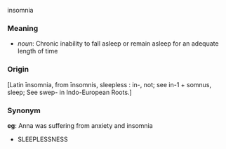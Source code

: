 insomnia
### Meaning
+ _noun_: Chronic inability to fall asleep or remain asleep for an adequate length of time

### Origin

[Latin īnsomnia, from īnsomnis, sleepless : in-, not; see in-1 + somnus, sleep; See swep- in Indo-European Roots.]

### Synonym

__eg__: Anna was suffering from anxiety and insomnia

+ SLEEPLESSNESS


